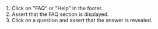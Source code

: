 1. Click on "FAQ" or "Help" in the footer.
2. Assert that the FAQ section is displayed.
3. Click on a question and assert that the answer is revealed.